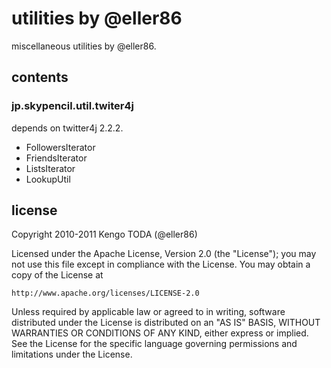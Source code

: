 utilities by @eller86
=====================
miscellaneous utilities by @eller86.


contents
--------
### jp.skypencil.util.twiter4j
depends on twitter4j 2.2.2.
- FollowersIterator
- FriendsIterator
- ListsIterator
- LookupUtil


license
-------
Copyright 2010-2011 Kengo TODA (@eller86)

Licensed under the Apache License, Version 2.0 (the "License");
you may not use this file except in compliance with the License.
You may obtain a copy of the License at

    http://www.apache.org/licenses/LICENSE-2.0

Unless required by applicable law or agreed to in writing, software
distributed under the License is distributed on an "AS IS" BASIS,
WITHOUT WARRANTIES OR CONDITIONS OF ANY KIND, either express or implied.
See the License for the specific language governing permissions and
limitations under the License.
